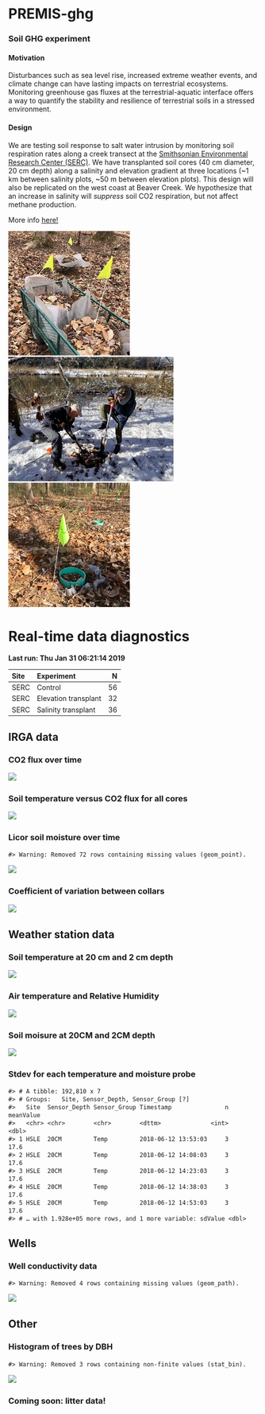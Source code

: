 
<!-- README.md is generated from README.Rmd. Please edit that file -->
PREMIS-ghg
==========

### Soil GHG experiment

#### Motivation

Disturbances such as sea level rise, increased extreme weather events, and climate change can have lasting impacts on terrestrial ecosystems. Monitoring greenhouse gas fluxes at the terrestrial-aquatic interface offers a way to quantify the stability and resilience of terrestrial soils in a stressed environment.

#### Design

We are testing soil response to salt water intrusion by monitoring soil respiration rates along a creek transect at the [Smithsonian Environmental Research Center (SERC)](https://serc.si.edu/). We have transplanted soil cores (40 cm diameter, 20 cm depth) along a salinity and elevation gradient at three locations (~1 km between salinity plots, ~50 m between elevation plots). This design will also be replicated on the west coast at Beaver Creek. We hypothesize that an increase in salinity will *suppress* soil CO2 respiration, but not affect methane production.

More info [here!](https://osf.io/at9hr)

![](https://github.com/PNNL-PREMIS/PREMIS-ghg/blob/master/photos/cores_in_cart.jpeg) ![](https://github.com/PNNL-PREMIS/PREMIS-ghg/blob/master/photos/BBL_SP_snow.jpeg) ![](https://github.com/PNNL-PREMIS/PREMIS-ghg/blob/master/photos/cores_in_ground.jpeg)

Real-time data diagnostics
==========================

**Last run: Thu Jan 31 06:21:14 2019**

| Site | Experiment           |    N|
|:-----|:---------------------|----:|
| SERC | Control              |   56|
| SERC | Elevation transplant |   32|
| SERC | Salinity transplant  |   36|

IRGA data
---------

### CO2 flux over time

![](figures/README-co2_time-1.png)

### Soil temperature versus CO2 flux for all cores

![](figures/README-q10-1.png)

### Licor soil moisture over time

    #> Warning: Removed 72 rows containing missing values (geom_point).

![](figures/README-licor_sm-1.png)

### Coefficient of variation between collars

![](figures/README-collar_cv-1.png)

Weather station data
--------------------

### Soil temperature at 20 cm and 2 cm depth

![](figures/README-soil_temp-1.png)

### Air temperature and Relative Humidity

![](figures/README-air_temp-1.png)

### Soil moisure at 20CM and 2CM depth

![](figures/README-soil_moisture-1.png)

### Stdev for each temperature and moisture probe

    #> # A tibble: 192,810 x 7
    #> # Groups:   Site, Sensor_Depth, Sensor_Group [?]
    #>   Site  Sensor_Depth Sensor_Group Timestamp               n meanValue
    #>   <chr> <chr>        <chr>        <dttm>              <int>     <dbl>
    #> 1 HSLE  20CM         Temp         2018-06-12 13:53:03     3      17.6
    #> 2 HSLE  20CM         Temp         2018-06-12 14:08:03     3      17.6
    #> 3 HSLE  20CM         Temp         2018-06-12 14:23:03     3      17.6
    #> 4 HSLE  20CM         Temp         2018-06-12 14:38:03     3      17.6
    #> 5 HSLE  20CM         Temp         2018-06-12 14:53:03     3      17.6
    #> # … with 1.928e+05 more rows, and 1 more variable: sdValue <dbl>

Wells
-----

### Well conductivity data

    #> Warning: Removed 4 rows containing missing values (geom_path).

![](figures/README-wells-1.png)

Other
-----

### Histogram of trees by DBH

    #> Warning: Removed 3 rows containing non-finite values (stat_bin).

![](figures/README-inventory-1.png)

### Coming soon: litter data!

